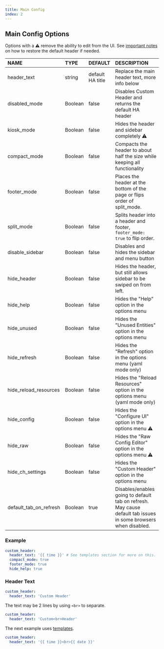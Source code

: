 ```yaml
---
title: Main Config
index: 2
---
```


## Main Config Options

Options with a :warning: remove the ability to edit from the UI. See [important notes](#intro/notes) on how to restore the default header if needed.

| NAME                  | TYPE    | DEFAULT          | DESCRIPTION                                                                |
| :-------------------- | :------ | :--------------- | :------------------------------------------------------------------------- |
| header_text           | string  | default HA title | Replace the main header text, more info below                              |
| disabled_mode         | Boolean | false            | Disables Custom Header and returns the default HA header                   |
| kiosk_mode            | Boolean | false            | Hides the header and sidebar completely :warning:                          |
| compact_mode          | Boolean | false            | Compacts the header to about half the size while keeping all functionality |
| footer_mode           | Boolean | false            | Places the header at the bottom of the page or flips order of split_mode.  |
| split_mode            | Boolean | false            | Splits header into a header and footer, `footer_mode: true` to flip order. |
| disable_sidebar       | Boolean | false            | Disables and hides the sidebar and menu button                             |
| hide_header           | Boolean | false            | Hides the header, but still allows sidebar to be swiped on from left.      |
| hide_help             | Boolean | false            | Hides the "Help" option in the options menu                                |
| hide_unused           | Boolean | false            | Hides the "Unused Entities" option in the options menu                     |
| hide_refresh          | Boolean | false            | Hides the "Refresh" option in the options menu (yaml mode only)            |
| hide_reload_resources | Boolean | false            | Hides the "Reload Resources" option in the options menu (yaml mode only)   |
| hide_config           | Boolean | false            | Hides the "Configure UI" option in the options menu :warning:              |
| hide_raw              | Boolean | false            | Hides the "Raw Config Editor" option in the options menu :warning:         |
| hide_ch_settings      | Boolean | false            | Hides the "Custom Header" option in the options menu                       |
| default_tab_on_refresh| Boolean | true             | Disables/enables going to default tab on refresh. May cause default tab issues in some browsers when disabled.    |

### Example

```yaml
custom_header:
  header_text: '{{ time }}' # See templates section for more on this.
  compact_mode: true
  footer_mode: true
  hide_help: true
```

### Header Text

```yaml
custom_header:
  header_text: 'Custom Header'
```

The text may be 2 lines by using `<br>` to separate.

```yaml
custom_header:
  header_text: 'Custom<br>Header'
```

The next example uses [templates](#templates).

```yaml
custom_header:
  header_text: '{{ time }}<br>{{ date }}'
```
